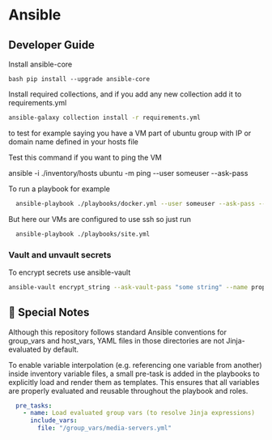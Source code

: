 # Ansible

## Developer Guide

Install ansible-core

```bash pip install --upgrade ansible-core```

Install required collections, and if you add any new collection add it to requirements.yml

```bash
ansible-galaxy collection install -r requirements.yml
```

to test for example saying you have a VM part of ubuntu group with IP or domain name defined in your hosts file

Test this command if you want to ping the VM

ansible -i ./inventory/hosts ubuntu -m ping --user someuser --ask-pass

To run a playbook for example

```bash 
  ansible-playbook ./playbooks/docker.yml --user someuser --ask-pass --ask-become-pass -i ./inventory/hosts 
```

But here our VMs are configured to use ssh so just run 

```bash 
  ansible-playbook ./playbooks/site.yml
```

### Vault and unvault secrets
To encrypt secrets use ansible-vault
```bash
ansible-vault encrypt_string --ask-vault-pass "some string" --name property_name
```


## 🧩 Special Notes

Although this repository follows standard Ansible conventions for group_vars and host_vars,
YAML files in those directories are not Jinja-evaluated by default.

To enable variable interpolation (e.g. referencing one variable from another) inside inventory variable files,
a small pre-task is added in the playbooks to explicitly load and render them as templates.
This ensures that all variables are properly evaluated and reusable throughout the playbook and roles.

```yaml
  pre_tasks:
    - name: Load evaluated group vars (to resolve Jinja expressions)
      include_vars:
        file: "/group_vars/media-servers.yml"
```
